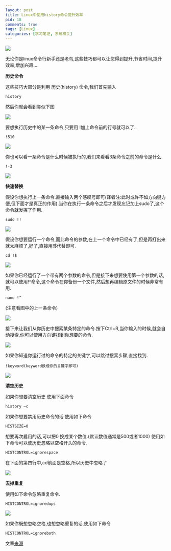 ```yaml
---
layout: post
title: Linux中使用history命令提升效率
pid: 18
comments: true
tags: [Linux]
categories: [学习笔记, 系统相关]
---
```

![](/uploads/2011/03/25_01.png)

无论你是linux命令行新手还是老鸟,这些技巧都可以让您得到提升,节省时间,提升效率,增加兴趣....

**历史命令**

这些技巧大部分是利用 历史(history) 命令,我们首先输入

    history

然后你就会看到类似下图

![](/uploads/2011/03/25_02.png)

要想执行历史中的某一条命令,只要用 !加上命令前的行号就可以了.

    !510

![](/uploads/2011/03/25_03.png)

你也可以看一条命令是什么时候被执行的,我们来看看3条命令之前的命令是什么.

    !-3

![](/uploads/2011/03/25_04.png)

**快速替换**

假设你想执行上一条命令.直接输入两个感叹号即可(译者注:此时或许不如方向键方便,但下面才是真正的作用).当你在执行一条命令之后才发现忘记加上sudo了,这个命令就发挥了作用.

    sudo !!

![](/uploads/2011/03/25_05.png)

假设你想要运行一个命令,而此命令的参数,在上一个命令中已经有了,但是再打出来就太麻烦了,好了,直接用!$代替即可.

    cd !$

![](/uploads/2011/03/25_06.png)

如果你已经运行了一个带有两个参数的命令,但是接下来想要使用第一个参数的话,就可以使用!^命令,这个命令在你备份一个文件,然后想再编辑原文件的时候非常有用.

    nano !^

(注意看图中的上一条命令)

![](/uploads/2011/03/25_07.png)

接下来让我们从你历史中搜索某条特定的命令.按下Ctrl+R,当你输入的时候,就会自动搜索.你可以使用方向键找到你想要的命令.

![](/uploads/2011/03/25_08.png)

如果你知道你运行过的命令的特定的关键字,可以跳过搜索步骤,直接找到.

    !keyword(keyword换成你的关键字即可)

![](/uploads/2011/03/25_09.png)

**清空历史**

如果你想要清空历史
使用下面命令

    history –c

如果你想要禁用历史命令的话 使用如下命令

    HISTSIZE=0

想要再次启用的话,可以把0 换成某个数值.(默认数值通常是500或者1000)
使用如下命令可以使历史忽略以空格开头的命令.

    HISTCONTROL=ignorespace

在下面的第四行中,cd前面是空格,所以历史中忽略了

![](/uploads/2011/03/25_10.png)

**去掉重复**

使用如下命令忽略重复命令.

    HISTCONTROL=ignoredups

![](/uploads/2011/03/25_10.png)

如果你既想忽略空格,也想忽略重复的话,使用如下命令

    HISTCONTROL=ignoreboth

文章[来源](http://www.howtogeek.com/howto/44997/how-to-use-bash-history-to-improve-your-command-line-productivity/)
